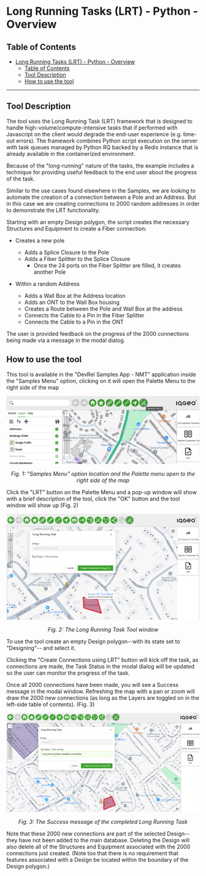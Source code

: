 # Long Running Tasks (LRT) - Python - Overview

## Table of Contents

- [Long Running Tasks (LRT) - Python - Overview](#long-running-tasks-lrt---python---overview)
  - [Table of Contents](#table-of-contents)
  - [Tool Description](#tool-description)
  - [How to use the tool](#how-to-use-the-tool)

---

## Tool Description

The tool uses the Long Running Task (LRT) framework that is designed to handle high-volume/compute-intensive tasks that if performed with Javascript on the client would degrade the end-user experience (e.g. time-out errors).  The framework combines Python script execution on the server with task queues managed by Python RQ backed by a Redis instance that is already available in the containerized environment.  

Because of the "long-running" nature of the tasks, the example includes a technique for providing useful feedback to the end user about the progress of the task.

Similar to the use cases found elsewhere in the Samples, we are looking to automate the creation of a connection between a Pole and an Address.  But in this case we are creating connections to 2000 random addresses in order to demonstrate the LRT functionality.

Starting with an empty Design polygon, the script creates the necessary Structures and Equipment to create a Fiber connection:

- Creates a new pole
    - Adds a Splice Closure to the Pole
    - Adds a Fiber Splitter to the Splice Closure
        - Once the 24 ports on the Fiber Splitter are filled, it creates another Pole
  
- Within a random Address
    - Adds a Wall Box at the Address location
    - Adds an ONT to the Wall Box housing
    - Creates a Route between the Pole and Wall Box at the address
    - Connects the Cable to a Pin in the Fiber Splitter
    - Connects the Cable to a Pin in the ONT


The user is provided feedback on the progress of the 2000 connections being made via a message in the modal dialog.

## How to use the tool

This tool is available in the "DevRel Samples App - NMT" application inside the "Samples Menu" option, clicking on it will open the Palette Menu to the right side of the map

![Samples Menu option location](./Customer_Connection_JavaScript_Overview_1.png)

<p align="center"><i>Fig. 1: "Samples Menu" option location and the Palette menu open to the right side of the map</i></p>

Click the "LRT" button on the Palette Menu and a pop-up window will show with a brief description of the tool, click the "OK" button and the tool window will show up (Fig. 2)

![Samples Menu option location](./LRT_final_modal_b.png)

<p align="center"><i>Fig. 2: The Long Running Task Tool window</i></p>

To use the tool create an empty Design polygon--with its state set to "Designing"-- and select it.

Clicking the "Create Connections using LRT" button will kick off the task, as connections are made, the Task Status in the modal dialog will be updated so the user can monitor the progress of the task.

Once all 2000 connections have been made, you will see a Success message in the modal window.  Refreshing the map with a pan or zoom will draw the 2000 new connections (as long as the Layers are toggled on in the left-side table of contents).
(Fig. 3)

![Samples Menu option location](./LRT_final_modal_c.png)

<p align="center"><i>Fig. 3: The Success message of the completed Long Running Task</i></p>

Note that these 2000 new connections are part of the selected Design--they have not been added to the main database.  Deleting the Design will also delete all of the Structures and Equipment associated with the 2000 connections just created.  (Note too that there is no requirement that features associated with a Design be located within the boundary of the Design polygon.)